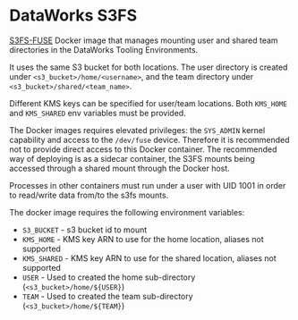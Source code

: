 # DataWorks S3FS 

[S3FS-FUSE](https://github.com/s3fs-fuse/s3fs-fuse) Docker image that manages mounting user
and shared team directories in the DataWorks Tooling Environments. 

It uses the same S3 bucket for both locations. The user directory is created under `<s3_bucket>/home/<username>`, and the
team directory under `<s3_bucket>/shared/<team_name>`.

Different KMS keys can be specified for user/team locations. Both `KMS_HOME` and `KMS_SHARED` env variables must be provided.

The Docker images requires elevated privileges: the `SYS_ADMIN` kernel capability and access to the `/dev/fuse` device.
Therefore it is recommended not to provide direct access to this Docker container. The recommended way of deploying is as
a sidecar container, the S3FS mounts being accessed through a shared mount through the Docker host.

Processes in other containers must run under a user with UID 1001 in order to read/write data from/to the s3fs mounts.


The docker image requires the following environment variables:
* `S3_BUCKET` - s3 bucket id to mount
* `KMS_HOME` - KMS key ARN to use for the home location, aliases not supported
* `KMS_SHARED` - KMS key ARN to use for the shared location, aliases not supported
* `USER` - Used to created the home sub-directory (`<s3_bucket>/home/${USER}`)
* `TEAM` - Used to created the team sub-directory (`<s3_bucket>/home/${TEAM}`)
